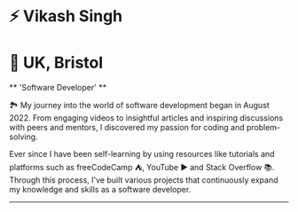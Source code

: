 # ⚡ Vikash Singh
# 📍 UK, Bristol

** 'Software Developer' **
<p>🏞 My journey into the world of software development began in August 2022. From engaging videos to insightful articles and inspiring discussions with peers and mentors, I discovered my passion for coding and problem-solving.</p>

<p>Ever since I have been self-learning by using resources like tutorials and platforms such as freeCodeCamp ⛺, YouTube ▶️ and Stack Overflow 📚. Through this process, I've built various projects that continuously expand my knowledge and skills as a software developer.</p>

---

